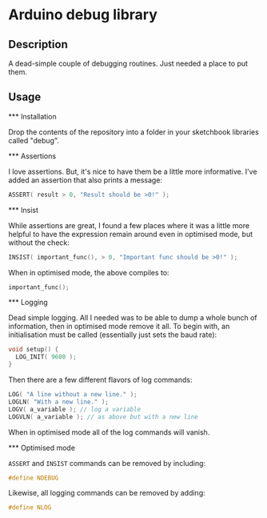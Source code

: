 Arduino debug library
=====================

Description
-----------

A dead-simple couple of debugging routines. Just needed a place
to put them.

Usage
-----

*** Installation

Drop the contents of the repository into a folder in your sketchbook
libraries called "debug".

*** Assertions

I love assertions. But, it's nice to have them be a little more
informative. I've added an assertion that also prints a message:

```c++
ASSERT( result > 0, "Result should be >0!" );
```

*** Insist

While assertions are great, I found a few places where it was
a little more helpful to have the expression remain around
even in optimised mode, but without the check:

```c++
INSIST( important_func(), > 0, "Important func should be >0!" );
```

When in optimised mode, the above compiles to:

```c++
important_func();
```

*** Logging

Dead simple logging. All I needed was to be able to dump a whole
bunch of information, then in optimised mode remove it all. To
begin with, an initialisation must be called (essentially just
sets the baud rate):

```c++
void setup() {
  LOG_INIT( 9600 );
}
```

Then there are a few different flavors of log commands:

```c++
LOG( "A line without a new line." );
LOGLN( "With a new line." );
LOGV( a_variable ); // log a variable
LOGVLN( a_variable ); // as above but with a new line
```

When in optimised mode all of the log commands will vanish.

*** Optimised mode

`ASSERT` and `INSIST` commands can be removed by including:

```c++
#define NDEBUG
```

Likewise, all logging commands can be removed by adding:

```c++
#define NLOG
```

